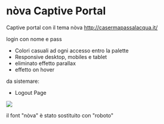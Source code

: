 nòva Captive Portal
=============

Captive portal con il tema nòva
http://casermapassalacqua.it/

login con nome e pass

* Colori casuali ad ogni accesso entro la palette
* Responsive desktop, mobiles e tablet
* eliminato effetto parallax
* effetto on hover

da sistemare:
* Logout Page

![](https://media.giphy.com/media/UqNKrEKkOWmkWT05I6/giphy.gif)

il font "nòva" è stato sostituito con "roboto"
